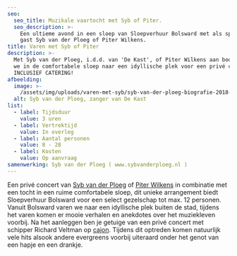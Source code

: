 ```yaml
---
seo:
  seo_title: Muzikale vaartocht met Syb of Piter.
  seo_description: >-
    Een ultieme avond in een sloep van Sloepverhuur Bolsward met als speciale
    gast Syb van der Ploeg of Piter Wilkens.
title: Varen met Syb of Piter
description: >-
  Met Syb van der Ploeg, i.d.d. van 'De Kast', of Piter Wilkens aan boord varen
  we in de comfortabele sloep naar een idyllische plek voor een privé concert.
  INCLUSIEF CATERING!
afbeelding:
  image: >-
    /assets/img/uploads/varen-met-syb/syb-van-der-ploeg-biografie-2018-pdfgrafie-2.jpg
  alt: Syb van der Ploeg, zanger van De Kast
list:
  - label: Tijdsduur
    value: 3 uren
  - label: Vertrektijd
    value: In overleg
  - label: Aantal personen
    value: 8 - 28
  - label: Kosten
    value: Op aanvraag
samenwerking: Syb van der Ploeg ( www.sybvanderploeg.nl )
---
```


Een privé concert van&nbsp;<a target="_blank" rel="noopener" href="https://www.sybvanderploeg.nl/pers-media/fotos/">Syb van der Ploeg</a>&nbsp;of <a target="_blank" rel="noopener" href="https://www.piterwilkens.frl">Piter Wilkens</a>&nbsp;in combinatie met een tocht in een ruime comfortabele sloep, dit unieke arrangement biedt Sloepverhuur Bolsward voor een select gezelschap tot max. 12 personen. Vanuit Bolsward varen we naar een idyllische plek buiten de stad, tijdens het varen komen er mooie verhalen en anekdotes over het muziekleven voorbij. Na het aanleggen ben je getuige van een privé concert met schipper Richard Veltman op <a target="_blank" rel="noopener" href="https://nl.wikipedia.org/wiki/Caj%C3%B3n">cajon</a>. Tijdens dit optreden komen natuurlijk vele hits alsook andere evergreens voorbij uiteraard onder het genot van een hapje en een drankje.
